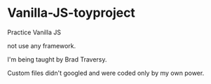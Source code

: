 # Vanilla-JS-toyproject


Practice Vanilla JS

not use any framework.

I'm being taught by Brad Traversy.

Custom files didn't googled and were coded only by my own power.
